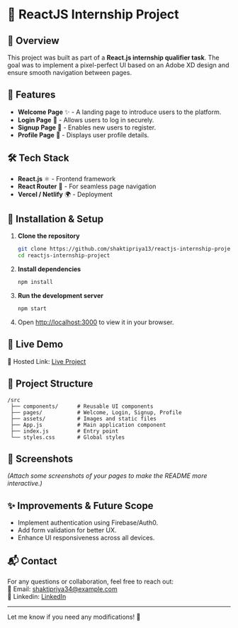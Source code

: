 
# 🚀 ReactJS Internship Project  

## 📌 Overview  
This project was built as part of a **React.js internship qualifier task**. The goal was to implement a pixel-perfect UI based on an Adobe XD design and ensure smooth navigation between pages.  

## 🎯 Features  
- **Welcome Page** ✨ - A landing page to introduce users to the platform.  
- **Login Page** 🔐 - Allows users to log in securely.  
- **Signup Page** 📝 - Enables new users to register.  
- **Profile Page** 👤 - Displays user profile details.  

## 🛠 Tech Stack  
- **React.js** ⚛️ - Frontend framework  
- **React Router** 🚏 - For seamless page navigation  
- **Vercel / Netlify** 🌍 - Deployment  

## 🔧 Installation & Setup  
1. **Clone the repository**  
   ```sh
   git clone https://github.com/shaktipriya13/reactjs-internship-project.git
   cd reactjs-internship-project
   ```  
2. **Install dependencies**  
   ```sh
   npm install
   ```  
3. **Run the development server**  
   ```sh
   npm start
   ```  
4. Open [http://localhost:3000](http://localhost:3000) to view it in your browser.  

## 🚀 Live Demo  
🔗 Hosted Link: [Live Project](https://popx-shakti.netlify.app)  

## 📂 Project Structure  
```
/src  
 ├── components/      # Reusable UI components  
 ├── pages/           # Welcome, Login, Signup, Profile  
 ├── assets/          # Images and static files  
 ├── App.js           # Main application component  
 ├── index.js         # Entry point  
 └── styles.css       # Global styles  
```  

## 📸 Screenshots  
_(Attach some screenshots of your pages to make the README more interactive.)_  

## ✨ Improvements & Future Scope  
- Implement authentication using Firebase/Auth0.  
- Add form validation for better UX.  
- Enhance UI responsiveness across all devices.  

## 📬 Contact  
For any questions or collaboration, feel free to reach out:  
📧 Email: shaktipriya34@example.com  
🔗 Linkedin: [LinkedIn](https://www.linkedin.com/in/shaktipriya13)  

---

Let me know if you need any modifications! 🚀
